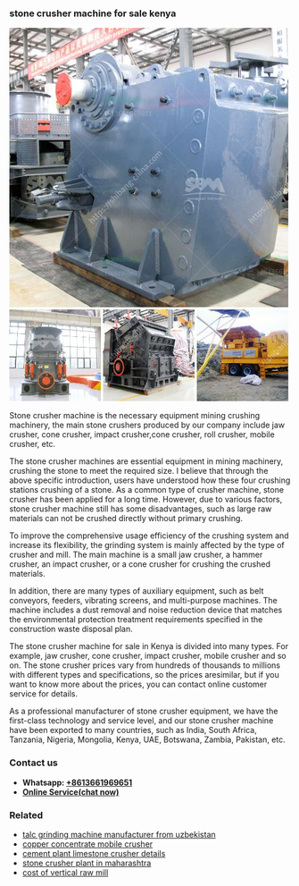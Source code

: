 <h3>stone crusher machine for sale kenya</h3><img src='1703042532.jpg' alt=''><p>Stone crusher machine is the necessary equipment mining crushing machinery, the main stone crushers produced by our company include jaw crusher, cone crusher, impact crusher,cone crusher, roll crusher, mobile crusher, etc.</p><p>The stone crusher machines are essential equipment in mining machinery, crushing the stone to meet the required size. I believe that through the above specific introduction, users have understood how these four crushing stations crushing of a stone. As a common type of crusher machine, stone crusher has been applied for a long time. However, due to various factors, stone crusher machine still has some disadvantages, such as large raw materials can not be crushed directly without primary crushing.</p><p>To improve the comprehensive usage efficiency of the crushing system and increase its flexibility, the grinding system is mainly affected by the type of crusher and mill. The main machine is a small jaw crusher, a hammer crusher, an impact crusher, or a cone crusher for crushing the crushed materials.</p><p>In addition, there are many types of auxiliary equipment, such as belt conveyors, feeders, vibrating screens, and multi-purpose machines. The machine includes a dust removal and noise reduction device that matches the environmental protection treatment requirements specified in the construction waste disposal plan.</p><p>The stone crusher machine for sale in Kenya is divided into many types. For example, jaw crusher, cone crusher, impact crusher, mobile crusher and so on. The stone crusher prices vary from hundreds of thousands to millions with different types and specifications, so the prices aresimilar, but if you want to know more about the prices, you can contact online customer service for details.</p><p>As a professional manufacturer of stone crusher equipment, we have the first-class technology and service level, and our stone crusher machine have been exported to many countries, such as India, South Africa, Tanzania, Nigeria, Mongolia, Kenya, UAE, Botswana, Zambia, Pakistan, etc.</p><h3>Contact us</h3><ul><li><strong>Whatsapp:&nbsp;<a href="https://wa.me/8613661969651">+8613661969651</a></strong></li><li><a href="https://swt.shibang-china.com/?git&amp;zhl&amp;stone crusher machine for sale kenya"><strong>Online Service(chat now)</strong></a></li></ul><h3>Related</h3><ul><li><a href='talc grinding machine manufacturer from uzbekistan.md'>talc grinding machine manufacturer from uzbekistan</a></li><li><a href='copper concentrate mobile crusher.md'>copper concentrate mobile crusher</a></li><li><a href='cement plant limestone crusher details.md'>cement plant limestone crusher details</a></li><li><a href='stone crusher plant in maharashtra.md'>stone crusher plant in maharashtra</a></li><li><a href='cost of vertical raw mill.md'>cost of vertical raw mill</a></li></ul>